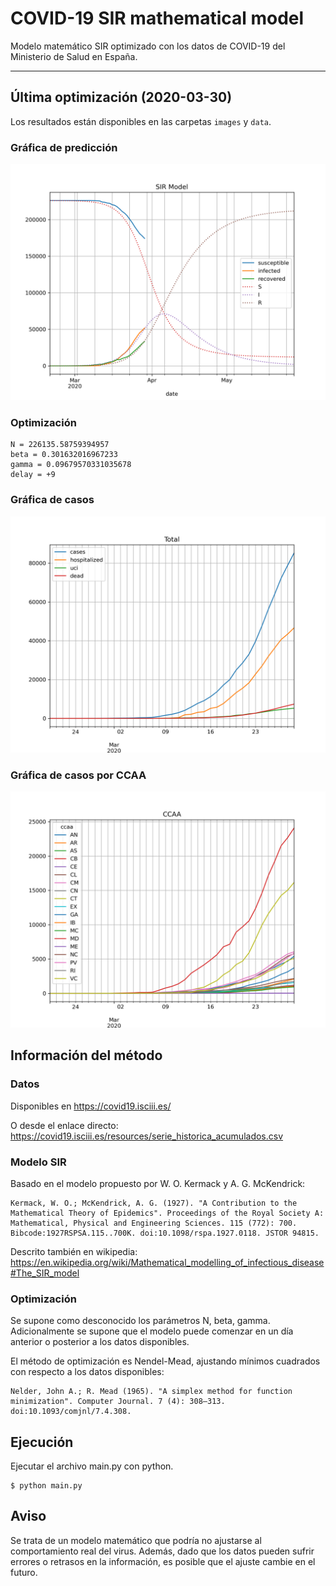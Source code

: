 # COVID-19 SIR mathematical model

Modelo matemático SIR optimizado con los datos de COVID-19 del Ministerio de Salud en España.

-----

## Última optimización (2020-03-30)

Los resultados están disponibles en las carpetas `images` y `data`.

### Gráfica de predicción

![sir](https://github.com/agastalver/sir-covid-19-spain/raw/master/images/generated-sir.png "SIR Model")

### Optimización

```
N = 226135.58759394957
beta = 0.301632016967233
gamma = 0.09679570331035678
delay = +9
```
### Gráfica de casos

![total](https://github.com/agastalver/sir-covid-19-spain/raw/master/images/generated-total.png "Total cases")

### Gráfica de casos por CCAA

![ccaa](https://github.com/agastalver/sir-covid-19-spain/raw/master/images/generated-ccaa.png "CCAA cases")

## Información del método

### Datos

Disponibles en https://covid19.isciii.es/

O desde el enlace directo: https://covid19.isciii.es/resources/serie_historica_acumulados.csv

### Modelo SIR

Basado en el modelo propuesto por W. O. Kermack y A. G. McKendrick:

```
Kermack, W. O.; McKendrick, A. G. (1927). "A Contribution to the Mathematical Theory of Epidemics". Proceedings of the Royal Society A: Mathematical, Physical and Engineering Sciences. 115 (772): 700. Bibcode:1927RSPSA.115..700K. doi:10.1098/rspa.1927.0118. JSTOR 94815.
```

Descrito también en wikipedia: https://en.wikipedia.org/wiki/Mathematical_modelling_of_infectious_disease#The_SIR_model

### Optimización

Se supone como desconocido los parámetros N, beta, gamma. Adicionalmente se supone que el modelo puede comenzar en un día anterior o posterior a los datos disponibles.

El método de optimización es Nendel-Mead, ajustando mínimos cuadrados con respecto a los datos disponibles:

```
Nelder, John A.; R. Mead (1965). "A simplex method for function minimization". Computer Journal. 7 (4): 308–313. doi:10.1093/comjnl/7.4.308.
```

## Ejecución

Ejecutar el archivo main.py con python.

```
$ python main.py
```

## Aviso

Se trata de un modelo matemático que podría no ajustarse al comportamiento real del virus. Además, dado que los datos pueden sufrir errores o retrasos en la información, es posible que el ajuste cambie en el futuro.
